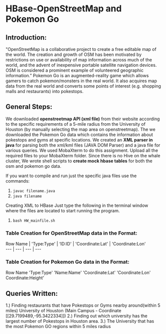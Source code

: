 # HBase-OpenStreetMap and Pokemon Go #

## Introduction: ##
"OpenStreetMap is a collaborative project to create a free editable map of the world. The creation and growth of OSM has been motivated by restrictions on use or availability of map information across much of the world, and the advent of inexpensive portable satellite navigation devices. OSM is considered a prominent example of volunteered geographic information.”
Pokemon Go is an augmented-reality game which allows gamers to catch pokemon/monsters in the real world. It also acquires map data from the real world and converts some points of interest (e.g. shopping malls and restaurants) into pokestops.


## General Steps: ##
We downloaded **openstreetmap API (xml file)** from their website according to the specific requirements of a 5-mile radius from the University of Houston (by manually selecting the map area on openstreetmap).
The we downloaded the Pokemon Go data which contains the information about pokestops and gyms at specific locations.
We created an **XML parser in java** for parsing both the xml/kml files (JAVA DOM Parser) and a java file for various queries.
We used MobaXterm to do this assignment. Upload all the required files to your MobaXterm folder.
Since there is no Hive on the whale cluster, We wrote shell scripts to **create mock hbase tables** for both the osm and pokemon go data.

If you want to compile and run just the specific java files use the commands:
1. ```javac filename.java```
2. ```java filename```

Creating XML to HBase
Just type the following in the terminal window where the files are located to start running the program.
 1. ```bash HW_mainfile.sh```

### Table Creation for OpenStreetMap data in the Format: ###

Row Name  | 'Type:Type' |  ‘ID:ID'  |  'Coordinate:Lat' |  'Coordinate:Lon'  
--- | --- | --- | ---

### Table Creation for Pokemon Go data in the Format: ###

Row Name                  'Type:Type'   'Name:Name'    'Coordinate:Lat'   'Coordinate:Lon'   Coordinate:Height'

## Queries Written: ##
1.)	Finding restaurants that have Pokestops or Gyms nearby around(within 5 miles) University of Houston (Main Campus - Coordinate [[29.7199489,-95.3422334]])
2.)	Finding out which university has the largest number of Pokestops in Houston area.
3.)	The University that has the most Pokemon GO regions within 5 miles radius




